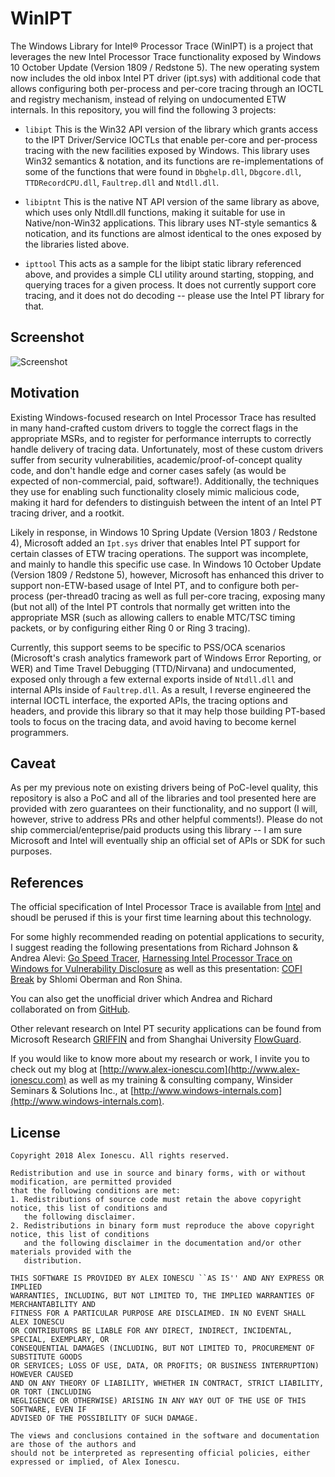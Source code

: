 # WinIPT
The Windows Library for Intel® Processor Trace (WinIPT) is a project that leverages the new Intel Processor Trace functionality exposed by Windows 10 October Update (Version 1809 / Redstone 5). The new operating system now includes the old inbox Intel PT driver (ipt.sys) with additional code that allows configuring both per-process and per-core tracing through an IOCTL and registry mechanism, instead of relying on undocumented ETW internals. In this repository, you will find the following 3 projects:

* `libipt`
This is the Win32 API version of the library which grants access to the IPT Driver/Service IOCTLs that enable per-core and per-process tracing with the new facilities exposed by Windows. This library uses Win32 semantics & notation, and its functions are re-implementations of some of the functions that were found in `Dbghelp.dll`, `Dbgcore.dll`, `TTDRecordCPU.dll`, `Faultrep.dll` and `Ntdll.dll`.

* `libiptnt`
This is the native NT API version of the same library as above, which uses only Ntdll.dll functions, making it suitable for use in Native/non-Win32 applications. This library uses NT-style semantics & notication, and its functions are almost identical to the ones exposed by the libraries listed above.

* `ipttool`
This acts as a sample for the libipt static library referenced above, and provides a simple CLI utility around starting, stopping, and querying traces for a given process. It does not currently support core tracing, and it does not do decoding -- please use the Intel PT library for that.

## Screenshot

![Screenshot](ipt-trace.png)

## Motivation

Existing Windows-focused research on Intel Processor Trace has resulted in many hand-crafted custom drivers to toggle the correct flags in the appropriate MSRs, and to register for performance interrupts to correctly handle delivery of tracing data. Unfortunately, most of these custom drivers suffer from security vulnerabilities, academic/proof-of-concept quality code, and don't handle edge and corner cases safely (as would be expected of non-commercial, paid, software!). Additionally, the techniques they use for enabling such functionality closely mimic malicious code, making it hard for defenders to distinguish between the intent of an Intel PT tracing driver, and a rootkit.

Likely in response, in Windows 10 Spring Update (Version 1803 / Redstone 4), Microsoft added an `Ipt.sys` driver that enables Intel PT support for certain classes of ETW tracing operations. The support was incomplete, and mainly to handle this specific use case. In Windows 10 October Update (Version 1809 / Redstone 5), however, Microsoft has enhanced this driver to support non-ETW-based usage of Intel PT, and to configure both per-process (per-thread0 tracing as well as full per-core tracing, exposing many (but not all) of the Intel PT controls that normally get written into the appropriate MSR (such as allowing callers to enable MTC/TSC timing packets, or by configuring either Ring 0 or Ring 3 tracing).

Currently, this support seems to be specific to PSS/OCA scenarios (Microsoft's crash analytics framework part of Windows Error Reporting, or WER) and Time Travel Debugging (TTD/Nirvana) and undocumented, exposed only through a few external exports inside of `Ntdll.dll` and internal APIs inside of `Faultrep.dll`. As a result, I reverse engineered the internal IOCTL interface, the exported APIs, the tracing options and headers, and provide this library so that it may help those building PT-based tools to focus on the tracing data, and avoid having to become kernel programmers.

## Caveat

As per my previous note on existing drivers being of PoC-level quality, this repository is also a PoC and all of the libraries and tool presented here are provided with zero guarantees on their functionality, and no support (I will, however, strive to address PRs and other helpful comments!). Please do not ship commercial/enteprise/paid products using this library -- I am sure Microsoft and Intel will eventually ship an official set of APIs or SDK for such purposes.

## References

The official specification of Intel Processor Trace is available from [Intel](https://software.intel.com/en-us/blogs/2013/09/18/processor-tracing) and shoudl be perused if this is your first time learning about this technology.

For some highly recommended reading on potential applications to security, I suggest reading the following presentations from Richard Johnson & Andrea Alevi: [Go Speed Tracer](https://talos-intelligence-site.s3.amazonaws.com/production/document_files/files/000/000/048/original/Go_Speed_Tracer.pdf?X-Amz-Algorithm=AWS4-HMAC-SHA256&X-Amz-Credential=AKIAIXACIED2SPMSC7GA%2F20180711%2Fus-east-1%2Fs3%2Faws4_request&X-Amz-Date=20180711T075012Z&X-Amz-Expires=3600&X-Amz-SignedHeaders=host&X-Amz-Signature=7b8003bc3582e408522594913240c92a0608201f716f607111973d8c17eeafa2), [Harnessing Intel Processor Trace on Windows for Vulnerability Disclosure](https://conference.hitb.org/hitbsecconf2017ams/materials/D1T1%20-%20Richard%20Johnson%20-%20Harnessing%20Intel%20Processor%20Trace%20on%20Windows%20for%20Vulnerability%20Discovery.pdf) as well as this presentation: [COFI Break](https://gsec.hitb.org/materials/sg2016/D2%20-%20Shlomi%20Oberman%20and%20Ron%20Shina%20-%20Breaking%20Exploits%20with%20Practical%20Control%20Flow%20Integrity.pdf) by Shlomi Oberman and Ron Shina. 

You can also get the unofficial driver which Andrea and Richard collaborated on from [GitHub](https://github.com/intelpt/WindowsIntelPT).

Other relevant research on Intel PT security applications can be found from Microsoft Research [GRIFFIN](https://www.microsoft.com/en-us/research/wp-content/uploads/2017/01/griffin-asplos17.pdf) and from Shanghai University [FlowGuard](https://ipads.se.sjtu.edu.cn/lib/exe/fetch.php?media=publications:flowguard.pdf).

If you would like to know more about my research or work, I invite you to check out my blog at [http://www.alex-ionescu.com](http://www.alex-ionescu.com) as well as my training & consulting company, Winsider Seminars & Solutions Inc., at [http://www.windows-internals.com](http://www.windows-internals.com).

## License

```
Copyright 2018 Alex Ionescu. All rights reserved. 

Redistribution and use in source and binary forms, with or without modification, are permitted provided
that the following conditions are met: 
1. Redistributions of source code must retain the above copyright notice, this list of conditions and
   the following disclaimer. 
2. Redistributions in binary form must reproduce the above copyright notice, this list of conditions
   and the following disclaimer in the documentation and/or other materials provided with the 
   distribution. 

THIS SOFTWARE IS PROVIDED BY ALEX IONESCU ``AS IS'' AND ANY EXPRESS OR IMPLIED
WARRANTIES, INCLUDING, BUT NOT LIMITED TO, THE IMPLIED WARRANTIES OF MERCHANTABILITY AND
FITNESS FOR A PARTICULAR PURPOSE ARE DISCLAIMED. IN NO EVENT SHALL ALEX IONESCU
OR CONTRIBUTORS BE LIABLE FOR ANY DIRECT, INDIRECT, INCIDENTAL, SPECIAL, EXEMPLARY, OR
CONSEQUENTIAL DAMAGES (INCLUDING, BUT NOT LIMITED TO, PROCUREMENT OF SUBSTITUTE GOODS
OR SERVICES; LOSS OF USE, DATA, OR PROFITS; OR BUSINESS INTERRUPTION) HOWEVER CAUSED
AND ON ANY THEORY OF LIABILITY, WHETHER IN CONTRACT, STRICT LIABILITY, OR TORT (INCLUDING
NEGLIGENCE OR OTHERWISE) ARISING IN ANY WAY OUT OF THE USE OF THIS SOFTWARE, EVEN IF
ADVISED OF THE POSSIBILITY OF SUCH DAMAGE.

The views and conclusions contained in the software and documentation are those of the authors and
should not be interpreted as representing official policies, either expressed or implied, of Alex Ionescu.
```
